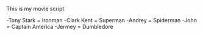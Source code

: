 This is my movie script 


-Tony Stark = Ironman
-Clark Kent = Superman
-Andrey     = Spiderman
-John       = Captain America
-Jermey     = Dumbledore 

